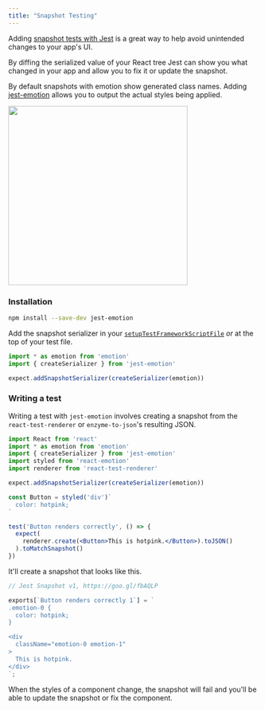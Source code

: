 ```yaml
---
title: "Snapshot Testing"
---
```


Adding [snapshot tests with Jest](https://facebook.github.io/jest/docs/en/snapshot-testing.html) is a great way to help avoid unintended changes to your app's UI.

By diffing the serialized value of your React tree Jest can show you what changed in your app and allow you to fix it or update the snapshot.

By default snapshots with emotion show generated class names. Adding [jest-emotion](https://github.com/emotion-js/emotion/tree/master/packages/jest-emotion) allows you to output the actual styles being applied.

<img height="360px" src="https://user-images.githubusercontent.com/514026/31314015-02b79ca6-abc3-11e7-8f70-1edb31c7f43b.jpg"/>

### Installation

```bash
npm install --save-dev jest-emotion
```

Add the snapshot serializer in your [`setupTestFrameworkScriptFile`](http://facebook.github.io/jest/docs/en/configuration.html#setuptestframeworkscriptfile-string) _or_ at the top of your test file.

```javascript
import * as emotion from 'emotion'
import { createSerializer } from 'jest-emotion'

expect.addSnapshotSerializer(createSerializer(emotion))
```

### Writing a test
Writing a test with `jest-emotion` involves creating a snapshot from the `react-test-renderer` or `enzyme-to-json`'s resulting JSON. 
```jsx
import React from 'react'
import * as emotion from 'emotion'
import { createSerializer } from 'jest-emotion'
import styled from 'react-emotion'
import renderer from 'react-test-renderer'

expect.addSnapshotSerializer(createSerializer(emotion))

const Button = styled('div')`
  color: hotpink;
`

test('Button renders correctly', () => {
  expect(
    renderer.create(<Button>This is hotpink.</Button>).toJSON()
  ).toMatchSnapshot()
})
```
It'll create a snapshot that looks like this.
```jsx
// Jest Snapshot v1, https://goo.gl/fbAQLP

exports[`Button renders correctly 1`] = `
.emotion-0 {
  color: hotpink;
}

<div
  className="emotion-0 emotion-1"
>
  This is hotpink.
</div>
`;
```

When the styles of a component change, the snapshot will fail and you'll be able to update the snapshot or fix the component.

